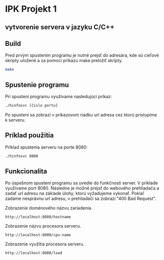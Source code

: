# IPK Projekt 1
## vytvorenie servera v jazyku C/C++

## Build
Pred prvým spustením programu je nutné prejsť do adresára, kde sú cieľové skripty uložené a 
za pomoci príkazu make preložiť skripty.

```bash
make 
```

## Spustenie programu

Pri spustení programu využívame nasledujúci príkaz:

```bash
./hinfosvc [číslo portu]
```
Po spustení sa zobrazí v príkazovom riadku url adresa cez ktorú pristupíme k serveru.

## Príklad použitia
Príklad spustenia serveru na porte 8080:

```bash
./hinfosvc 8080
```

## Funkcionalita
Po úspešnom spustení programu sa uvedie do funkčnosti server. V príklade využívame port 8080.
Následne je možné prejsť do webového prehliadača a zadať url adresu na základe úlohy, ktorú vyžadujeme vykonať.
Pokiaľ zadáme nesprávnu url adresu, v prehliadači sa zobrazí "400 Bad Request".

Zobrazenie doménového názvu zariadenia.
```
http://localhost:8080/hostname
```

Zobrazenie názvu procesora serveru.
```
http://localhost:8080/cpu-name
```

Zobrazenie využitia procesora serveru.
```
http://localhost:8080/load
```

